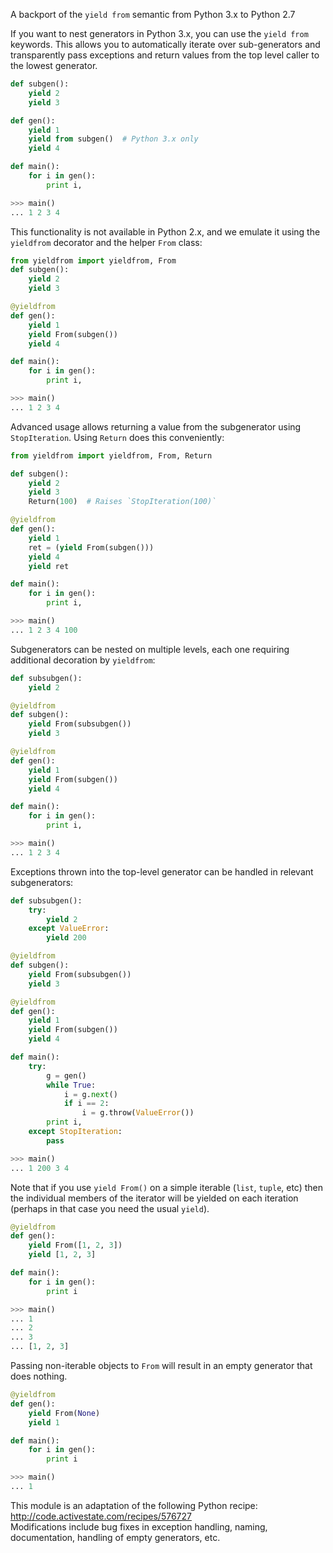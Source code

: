 A backport of the `yield from` semantic from Python 3.x to Python 2.7

If you want to nest generators in Python 3.x, you can use the ``yield from``
keywords. This allows you to automatically iterate over sub-generators and
transparently pass exceptions and return values from the top level caller
to the lowest generator.

```.py
def subgen():
    yield 2
    yield 3

def gen():
    yield 1
    yield from subgen()  # Python 3.x only
    yield 4

def main():
    for i in gen():
        print i,

>>> main()
... 1 2 3 4
```
    
This functionality is not available in Python 2.x, and we emulate it using the
`yieldfrom` decorator and the helper `From` class:

```.py
from yieldfrom import yieldfrom, From
def subgen():
    yield 2
    yield 3

@yieldfrom
def gen():
    yield 1
    yield From(subgen())
    yield 4

def main():
    for i in gen():
        print i,

>>> main()
... 1 2 3 4
```
    
Advanced usage allows returning a value from the subgenerator using 
`StopIteration`. Using `Return` does this conveniently:

```.py
from yieldfrom import yieldfrom, From, Return

def subgen():
    yield 2
    yield 3
    Return(100)  # Raises `StopIteration(100)`

@yieldfrom
def gen():
    yield 1
    ret = (yield From(subgen()))
    yield 4
    yield ret

def main():
    for i in gen():
        print i,

>>> main()
... 1 2 3 4 100
```

Subgenerators can be nested on multiple levels, each one requiring additional
decoration by `yieldfrom`:

```.py
def subsubgen():
    yield 2

@yieldfrom
def subgen():
    yield From(subsubgen())
    yield 3

@yieldfrom
def gen():
    yield 1
    yield From(subgen())
    yield 4

def main():
    for i in gen():
        print i,

>>> main()
... 1 2 3 4
```
    
Exceptions thrown into the top-level generator can be handled in relevant
subgenerators:

```.py
def subsubgen():
    try:
        yield 2
    except ValueError:
        yield 200

@yieldfrom
def subgen():
    yield From(subsubgen())
    yield 3

@yieldfrom
def gen():
    yield 1
    yield From(subgen())
    yield 4

def main():
    try:
        g = gen()
        while True:
            i = g.next()
            if i == 2:
                i = g.throw(ValueError())
        print i,
    except StopIteration:
        pass

>>> main()
... 1 200 3 4
```
    
Note that if you use `yield From()` on a simple iterable (`list`, 
`tuple`, etc) then the individual members of the iterator will be yielded on
each iteration (perhaps in that case you need the usual `yield`).

```.py
@yieldfrom
def gen():
    yield From([1, 2, 3])
    yield [1, 2, 3]

def main():
    for i in gen():
        print i

>>> main()
... 1
... 2
... 3
... [1, 2, 3]
```
        
Passing non-iterable objects to `From` will result in an empty
generator that does nothing.
    
```.py
@yieldfrom
def gen():
    yield From(None)
    yield 1

def main():
    for i in gen():
        print i

>>> main()
... 1
```
    
This module is an adaptation of the following Python recipe:
http://code.activestate.com/recipes/576727  
Modifications include bug fixes in exception handling, naming, documentation,
handling of empty generators, etc.
